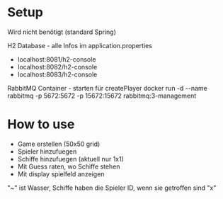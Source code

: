 # Setup
Wird nicht benötigt (standard Spring)

H2 Database - alle Infos im application.properties
- localhost:8081/h2-console
- localhost:8082/h2-console
- localhost:8083/h2-console

RabbitMQ Container - starten für createPlayer
docker run -d --name rabbitmq -p 5672:5672 -p 15672:15672 rabbitmq:3-management

# How to use
- Game erstellen (50x50 grid)
- Spieler hinzufuegen
- Schiffe hinzufuegen (aktuell nur 1x1)
- Mit Guess raten, wo Schiffe stehen
- Mit display spielfeld anzeigen

"~" ist Wasser, Schiffe haben die Spieler ID, wenn sie getroffen sind "x"
